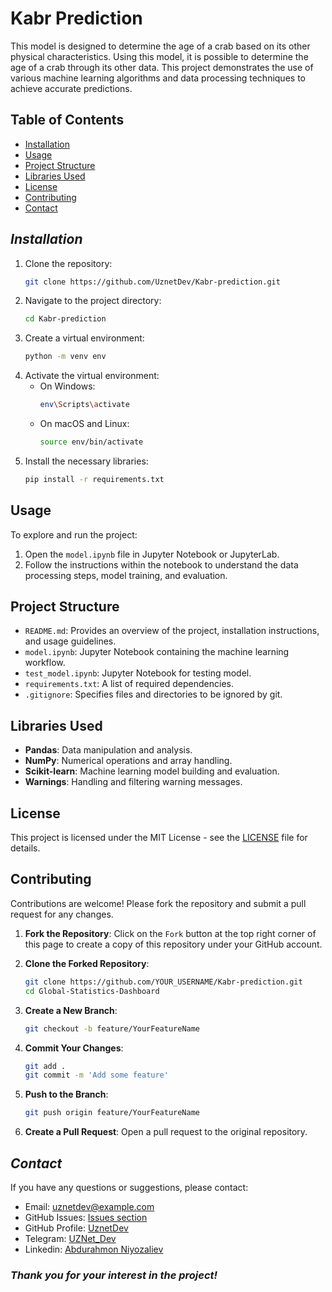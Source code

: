 # Kabr Prediction

This model is designed to determine the age of a crab based on its other physical characteristics. Using this model, it is possible to determine the age of a crab through its other data. This project demonstrates the use of various machine learning algorithms and data processing techniques to achieve accurate predictions.

## Table of Contents

- [Installation](#installation)
- [Usage](#usage)
- [Project Structure](#project-structure)
- [Libraries Used](#libraries-used)
- [License](#license)
- [Contributing](#contributing)
- [Contact](#contact)

## <i>Installation</i>

1. Clone the repository:
   ```sh
   git clone https://github.com/UznetDev/Kabr-prediction.git
   ```
2. Navigate to the project directory:
   ```sh
   cd Kabr-prediction
   ```
3. Create a virtual environment:
   ```sh
   python -m venv env
   ```
4. Activate the virtual environment:
   - On Windows:
     ```sh
     env\Scripts\activate
     ```
   - On macOS and Linux:
     ```sh
     source env/bin/activate
     ```
5. Install the necessary libraries:
   ```sh
   pip install -r requirements.txt
   ```

## Usage

To explore and run the project:

1. Open the `model.ipynb` file in Jupyter Notebook or JupyterLab.
2. Follow the instructions within the notebook to understand the data processing steps, model training, and evaluation.

## Project Structure

- `README.md`: Provides an overview of the project, installation instructions, and usage guidelines.
- `model.ipynb`: Jupyter Notebook containing the machine learning workflow.
- `test_model.ipynb`: Jupyter Notebook for testing model.
- `requirements.txt`: A list of required dependencies.
- `.gitignore`: Specifies files and directories to be ignored by git.

## Libraries Used
- **Pandas**: Data manipulation and analysis.
- **NumPy**: Numerical operations and array handling.
- **Scikit-learn**: Machine learning model building and evaluation.
- **Warnings**: Handling and filtering warning messages.

## License

This project is licensed under the MIT License - see the [LICENSE](LICENSE) file for details.

## Contributing

Contributions are welcome! Please fork the repository and submit a pull request for any changes.

1. **Fork the Repository**:
    Click on the `Fork` button at the top right corner of this page to create a copy of this repository under your GitHub account.

2. **Clone the Forked Repository**:
    ```bash
    git clone https://github.com/YOUR_USERNAME/Kabr-prediction.git
    cd Global-Statistics-Dashboard
    ```

3. **Create a New Branch**:
    ```bash
    git checkout -b feature/YourFeatureName
    ```

4. **Commit Your Changes**:
    ```bash
    git add .
    git commit -m 'Add some feature'
    ```

5. **Push to the Branch**:
    ```bash
    git push origin feature/YourFeatureName
    ```

6. **Create a Pull Request**:
    Open a pull request to the original repository.

## <i>Contact</i>

If you have any questions or suggestions, please contact:
- Email: uznetdev@example.com
- GitHub Issues: [Issues section](https://github.com/UznetDev/Kabr-prediction/issues)
- GitHub Profile: [UznetDev](https://github.com/UznetDev/)
- Telegram: [UZNet_Dev](https://t.me/UZNet_Dev)
- Linkedin: [Abdurahmon Niyozaliev](https://www.linkedin.com/in/abdurakhmon-niyozaliyev-%F0%9F%87%B5%F0%9F%87%B8-66545222a/)


### <i>Thank you for your interest in the project!</i>
